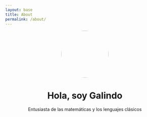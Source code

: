 ```yaml
---
layout: base
title: About
permalink: /about/
---
```


<div style="text-align:center;">
    <img 
        width="150px" 
        src="https://media.licdn.com/dms/image/D5603AQHDrBDRF-nugQ/profile-displayphoto-shrink_800_800/0/1691625773372?e=1717027200&v=beta&t=emYKVVAyqfugGRSe1q3h9XgOkGqGugvpbMLKEHRmvEE"
        style="border-radius:100px;"
    >
    <h1>Hola, soy Galindo</h1>
    <p>Entusiasta de las matemáticas y los
    lenguajes clásicos </p>
</div> 



